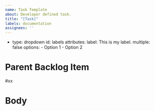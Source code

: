 ```yaml
---
name: Task Template
about: Developer defined task.
title: "[Task]"
labels: documentation
assignees: ''
---
```


- type: dropdown
  id: labels
  attributes:
    label: This is my label.
    multiple: false
    options:
      - Option 1
      - Option 2

# Parent Backlog Item
#xx

# Body
